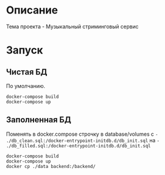 # Описание
Тема проекта - Музыкальный стриминговый сервис
# Запуск
## Чистая БД
По умолчанию.
```
docker-compose build
docker-compose up
```
## Заполненная БД
Поменять в docker.compose строчку в database/volumes с ```- ./db_clean.sql:/docker-entrypoint-initdb.d/db_init.sql``` 
на ```- ./db_filled.sql:/docker-entrypoint-initdb.d/db_init.sql```
```
docker-compose build
docker-compose up
docker cp ./data backend:/backend/
```

